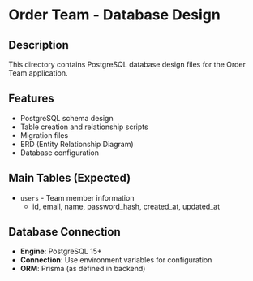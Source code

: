 # Order Team - Database Design

## Description

This directory contains PostgreSQL database design files for the Order Team application.

## Features

- PostgreSQL schema design
- Table creation and relationship scripts
- Migration files
- ERD (Entity Relationship Diagram)
- Database configuration

## Main Tables (Expected)

- `users` - Team member information
  - id, email, name, password_hash, created_at, updated_at

## Database Connection

- **Engine**: PostgreSQL 15+
- **Connection**: Use environment variables for configuration
- **ORM**: Prisma (as defined in backend)
